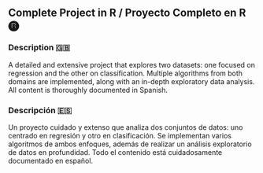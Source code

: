 ## Complete Project in R / Proyecto Completo en R 🅡

### Description 🇬🇧

A detailed and extensive project that explores two datasets: one focused on regression and the other on classification. Multiple algorithms from both domains are implemented, along with an in-depth exploratory data analysis. All content is thoroughly documented in Spanish.

### Descripción 🇪🇸

Un proyecto cuidado y extenso que analiza dos conjuntos de datos: uno centrado en regresión y otro en clasificación. Se implementan varios algoritmos de ambos enfoques, además de realizar un análisis exploratorio de datos en profundidad. Todo el contenido está cuidadosamente documentado en español.
